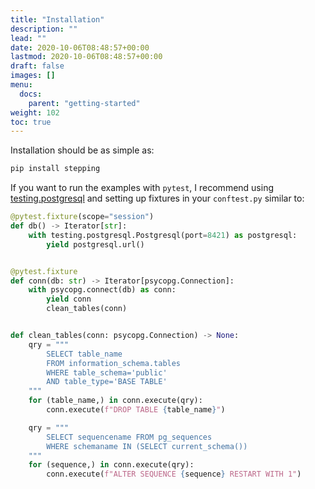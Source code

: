 ```yaml
---
title: "Installation"
description: ""
lead: ""
date: 2020-10-06T08:48:57+00:00
lastmod: 2020-10-06T08:48:57+00:00
draft: false
images: []
menu:
  docs:
    parent: "getting-started"
weight: 102
toc: true
---
```


Installation should be as simple as:

```bash
pip install stepping
```

If you want to run the examples with `pytest`, I recommend using [testing.postgresql](https://github.com/tk0miya/testing.postgresql#usage) and setting up fixtures in your `conftest.py` similar to:

```python
@pytest.fixture(scope="session")
def db() -> Iterator[str]:
    with testing.postgresql.Postgresql(port=8421) as postgresql:
        yield postgresql.url()


@pytest.fixture
def conn(db: str) -> Iterator[psycopg.Connection]:
    with psycopg.connect(db) as conn:
        yield conn
        clean_tables(conn)


def clean_tables(conn: psycopg.Connection) -> None:
    qry = """
        SELECT table_name
        FROM information_schema.tables
        WHERE table_schema='public'
        AND table_type='BASE TABLE'
    """
    for (table_name,) in conn.execute(qry):
        conn.execute(f"DROP TABLE {table_name}")

    qry = """
        SELECT sequencename FROM pg_sequences 
        WHERE schemaname IN (SELECT current_schema())
    """
    for (sequence,) in conn.execute(qry):
        conn.execute(f"ALTER SEQUENCE {sequence} RESTART WITH 1")
```
